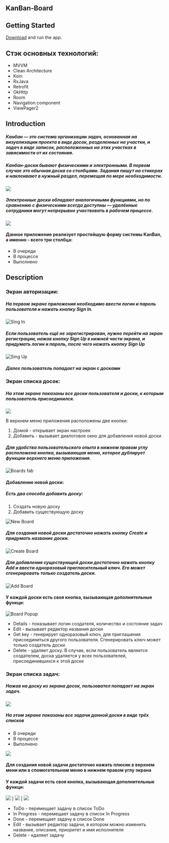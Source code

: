 KanBan-Board
---------------

## Getting Started


[Download](https://kanban.pserver.ru/app/KanBan.apk) and run the app.

## <b>Стэк основных технологий:</b>

- MVVM
- Clean Architecture
- Koin
- RxJava
- Retrofit
- OkHttp
- Room
- Navigation component
- ViewPager2


## **Introduction**

##### Канбан — это система организации задач, основанная на визуализации проекта в виде досок, разделенных на участки, и задач в виде записок, расположенных на этих участках в зависимости от их состояния.

##### Канбан-доски бывают физическими и электронными. В первом случае это обычная доска со столбцами. Задания пишут на стикерах и наклеивают в нужный раздел, перемещая по мере необходимости.

![](https://allaboutourladies.ru/wp-content/uploads/2020/11/scale_1200-1.jpg)

##### Электронные доски обладают аналогичными функциями, но по сравнению с физическими всегда доступны — удалённые сотрудники могут непрерывно участвовать в рабочем процессе.

![](https://www.unisender.com/wp-content/uploads/2020/09/kanban-3-768x367.png)

#### Данное приложение реализует простейшую форму системы KanBan, а именно - всего три столбца:

- В очереди
- В процессе
- Выполнено


## **Description**

### Экран авторизации:

##### На первом экране приложения необходимо ввести логин и пароль пользователя и нажать кнопку **Sign In**.

![Sing In](https://kanban.pserver.ru/gifs/kanbangif0signin.gif)

##### Если пользователь ещё не зарегистрирован, нужно перейти на экран регистрации, нажав кнопку **Sign Up** в нижней части экрана, и придумать логин и пароль, после чего нажать кнопку **Sign Up**

![Sing Up](https://kanban.pserver.ru/gifs/kanbangif1signup.gif)

##### Далее пользователь попадает на экран с досками

### Экран списка досок:

##### На этом экране показаны все доски пользователя и доски, к которым пользователь присоединился.

![](https://kanban.pserver.ru/pictures/boardsscreen_short.jpg)

В верхнем меню приложения расположены две кнопки:
1) Домой - открывает экран настроек
2) Добавить - вызывает диалоговое окно для добавления новой доски

##### Для удобства пользовательского опыта в нижнем правом углу расположена кнопка, вызывающая меню, которое дублирует функции верхнего меню приложения.

![Boards fab](https://kanban.pserver.ru/gifs/kanbangif2boardsfab_short.gif)

#### Добавление новой доски:
##### Есть два способа добавить доску:
1) Создать новую доску
2) Добавить существующую доску

![New Board](https://kanban.pserver.ru/gifs/kanbangif7newboard.gif)

##### Для создания новой доски достаточно нажать кнопку **Create** и придумать название доски.

![Create Board](https://kanban.pserver.ru/gifs/kanbangif4createboard.gif)

##### Для добавления существующей доски достаточно нажать кнопку **Add** и ввести одноразовый пригласительный ключ. Его может сгенерировать только создатель доски.

![Add Board](https://kanban.pserver.ru/gifs/kanbangif7addboard.gif)

#### У каждой доски есть своя кнопка, вызывающая дополнительные функци:

![Board Popup](https://kanban.pserver.ru/gifs/kanbangif3boardpopup_short.gif)

- Details - показывает логин создателя, количество и состояние задач
- Edit - вызывает редактор названия доски
- Get key - генерирует одноразовый ключ, для приглашения присоединиться другого пользователя. Сгенерировать ключ может только создатель доски
- Delete - удаляет доску. В случае, если пользователь является создателем, доска удаляется у всех пользователей, присоединившихся к этой доске

### Экран списка задач:

##### Нажав на доску из экрана досок, пользовател попадает на экран задач.

![](https://kanban.pserver.ru/gifs/kanbangif8boardtasks.gif)

##### На этом экране показаны все задачи данной доски в виде трёх списков
- В очереди
- В процессе
- Выполнено

![](https://kanban.pserver.ru/gifs/kanbangif9tasklists.gif)

#### Для создания новой задачи достаточно нажать плюсик в верхнем мени или в спомогательном меню в нижнем правом углу экрана

#### У каждой задачи есть своя кнопка, вызывающая дополнительные функци:

![](https://kanban.pserver.ru/gifs/kanbangif10taskMove.gif) |
![](https://kanban.pserver.ru/gifs/kanbangif10taskEdit.gif) |
![](https://kanban.pserver.ru/gifs/kanbangif10taskDelete.gif)

- ToDo - перемещает задачу в список ToDo
- In Progress - перемещает задачу в список In Progress
- Done - перемещает задачу в список Done
- Edit - вызывает редактор задачи, в котором можно изменить название, описание, приоритет и имя исполнителя
- Delete - кдаляет задачу